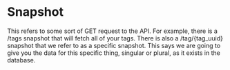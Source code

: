 # Snapshot


This refers to some sort of GET request to the API. For example, there is a /tags snapshot that will fetch all of your tags. There is also a /tag/{tag_uuid} snapshot that we refer to as a specific snapshot. This says we are going to give you the data for this specific thing, singular or plural, as it exists in the database.
